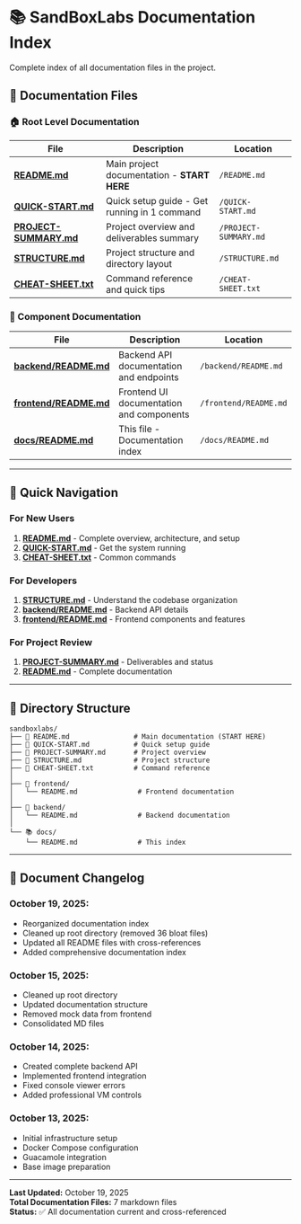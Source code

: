 # 📚 SandBoxLabs Documentation Index

Complete index of all documentation files in the project.

## 📖 Documentation Files

### 🏠 Root Level Documentation

| File | Description | Location |
|------|-------------|----------|
| **[README.md](../README.md)** | Main project documentation - **START HERE** | `/README.md` |
| **[QUICK-START.md](../QUICK-START.md)** | Quick setup guide - Get running in 1 command | `/QUICK-START.md` |
| **[PROJECT-SUMMARY.md](../PROJECT-SUMMARY.md)** | Project overview and deliverables summary | `/PROJECT-SUMMARY.md` |
| **[STRUCTURE.md](../STRUCTURE.md)** | Project structure and directory layout | `/STRUCTURE.md` |
| **[CHEAT-SHEET.txt](../CHEAT-SHEET.txt)** | Command reference and quick tips | `/CHEAT-SHEET.txt` |

### 🔧 Component Documentation

| File | Description | Location |
|------|-------------|----------|
| **[backend/README.md](../backend/README.md)** | Backend API documentation and endpoints | `/backend/README.md` |
| **[frontend/README.md](../frontend/README.md)** | Frontend UI documentation and components | `/frontend/README.md` |
| **[docs/README.md](./README.md)** | This file - Documentation index | `/docs/README.md` |

---

## 🎯 Quick Navigation

### For New Users
1. **[README.md](../README.md)** - Complete overview, architecture, and setup
2. **[QUICK-START.md](../QUICK-START.md)** - Get the system running
3. **[CHEAT-SHEET.txt](../CHEAT-SHEET.txt)** - Common commands

### For Developers
1. **[STRUCTURE.md](../STRUCTURE.md)** - Understand the codebase organization
2. **[backend/README.md](../backend/README.md)** - Backend API details
3. **[frontend/README.md](../frontend/README.md)** - Frontend components and features

### For Project Review
1. **[PROJECT-SUMMARY.md](../PROJECT-SUMMARY.md)** - Deliverables and status
2. **[README.md](../README.md)** - Complete documentation

---

## 📁 Directory Structure

```
sandboxlabs/
├── 📄 README.md                # Main documentation (START HERE)
├── 📄 QUICK-START.md           # Quick setup guide
├── 📄 PROJECT-SUMMARY.md       # Project overview
├── 📄 STRUCTURE.md             # Project structure
├── 📄 CHEAT-SHEET.txt          # Command reference
│
├── 🎨 frontend/
│   └── README.md               # Frontend documentation
│
├── 🔧 backend/
│   └── README.md               # Backend documentation
│
└── 📚 docs/
    └── README.md               # This index
```

---

## 📝 Document Changelog

### October 19, 2025:
- Reorganized documentation index
- Cleaned up root directory (removed 36 bloat files)
- Updated all README files with cross-references
- Added comprehensive documentation index

### October 15, 2025:
- Cleaned up root directory
- Updated documentation structure
- Removed mock data from frontend
- Consolidated MD files

### October 14, 2025:
- Created complete backend API
- Implemented frontend integration
- Fixed console viewer errors
- Added professional VM controls

### October 13, 2025:
- Initial infrastructure setup
- Docker Compose configuration
- Guacamole integration
- Base image preparation

---

**Last Updated:** October 19, 2025  
**Total Documentation Files:** 7 markdown files  
**Status:** ✅ All documentation current and cross-referenced
